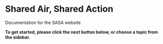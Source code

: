 # Shared Air, Shared Action

Documentation for the SASA website

**To get started, please click the next button below, or choose a topic from the sidebar.**
